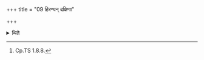 +++
title = "09 हिरण्यन् दक्षिणा"

+++

<details><summary>थिते</summary>

9. Gold is the sacrificial gift.[^1]   

[^1]: Cp.TS 1.8.8. 
</details>
